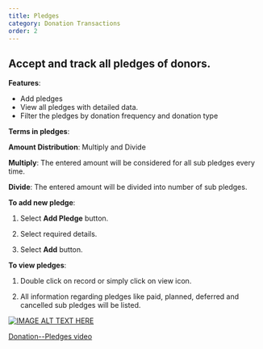 ```yaml
---
title: Pledges
category: Donation Transactions
order: 2
---
```

## Accept and track all pledges of donors.

**Features**: 

* Add pledges 
* View all pledges with detailed data. 
* Filter the pledges by donation frequency and donation type 

**Terms in pledges**: 

**Amount Distribution**: Multiply and Divide 

**Multiply**: The entered amount will be considered for all sub pledges every time. 

**Divide**: The entered amount will be divided into number of sub pledges. 


**To add new pledge**: 

1. Select **Add Pledge** button. 

2. Select required details. 

3. Select **Add** button. 

**To view pledges**: 

1. Double click on record or simply click on view icon. 

2. All information regarding pledges like paid, planned, deferred and cancelled sub pledges will be listed. 

[![IMAGE ALT TEXT HERE](http://img.youtube.com/vi/_SOVbq6FUoU/0.jpg)](https://www.youtube.com/watch?v=Xt6mEySotvY)

[Donation--Pledges video](https://www.youtube.com/watch?v=Xt6mEySotvY)
